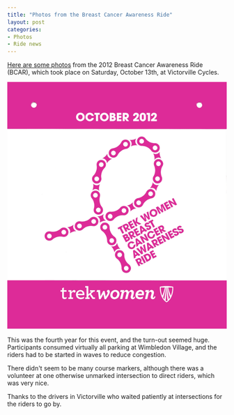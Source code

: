 ```yaml
---
title: "Photos from the Breast Cancer Awareness Ride"
layout: post
categories:
- Photos
- Ride news
---
```


[Here are some photos](https://www.dropbox.com/sh/5nhhqtejx1ccoee/AAD6ci3l8yJ4h5H2mgiwH83ka?dl=0) from the 2012 Breast Cancer Awareness Ride (BCAR), which took place on Saturday, October 13th, at Victorville Cycles.

![2012 Breast Cancer Awareness Ride](/assets/img/2012/10/13-BCAR.png)

This was the fourth year for this event, and the turn-out seemed huge. Participants consumed virtually all parking at Wimbledon Village, and the riders had to be started in waves to reduce congestion.

There didn't seem to be many course markers, although there was a volunteer at one otherwise unmarked intersection to direct riders, which was very nice.

Thanks to the drivers in Victorville who waited patiently at intersections for the riders to go by.
